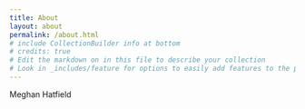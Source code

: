 ```yaml
---
title: About
layout: about
permalink: /about.html
# include CollectionBuilder info at bottom
# credits: true
# Edit the markdown on in this file to describe your collection
# Look in _includes/feature for options to easily add features to the page
---
```


Meghan Hatfield
